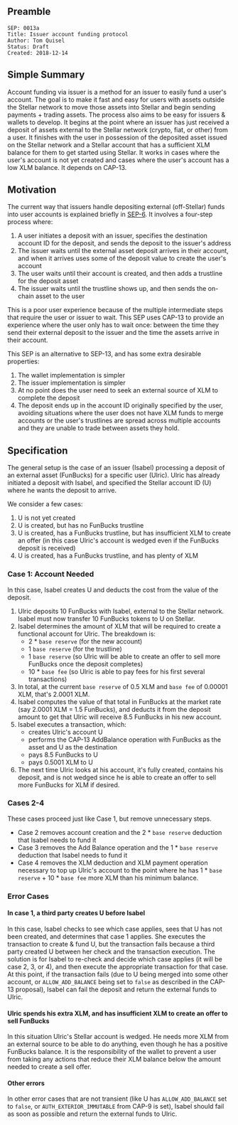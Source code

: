 ## Preamble

```
SEP: 0013a
Title: Issuer account funding protocol
Author: Tom Quisel
Status: Draft
Created: 2018-12-14
```

## Simple Summary

Account funding via issuer is a method for an issuer to easily fund a user's account. The goal is to make it fast and easy for users with assets outside the Stellar network to move those assets into Stellar and begin sending payments + trading assets. The process also aims to be easy for issuers & wallets to develop. It begins at the point where an issuer has just received a deposit of assets external to the Stellar network (crypto, fiat, or other) from a user. It finishes with the user in possession of the deposited asset issued on the Stellar network and a Stellar account that has a sufficient XLM balance for them to get started using Stellar. It works in cases where the user's account is not yet created and cases where the user's account has a low XLM balance. It depends on CAP-13.

## Motivation

The current way that issuers handle depositing external (off-Stellar) funds into user accounts is explained briefly in [SEP-6](https://github.com/stellar/stellar-protocol/blob/master/ecosystem/sep-0006.md#1-success-no-additional-information-needed). It involves a four-step process where:

1. A user initiates a deposit with an issuer, specifies the destination account ID for the deposit, and sends the deposit to the issuer's address
1. The issuer waits until the external asset deposit arrives in their account, and when it arrives uses some of the deposit value to create the user's account
1. The user waits until their account is created, and then adds a trustline for the deposit asset
1. The issuer waits until the trustline shows up, and then sends the on-chain asset to the user

This is a poor user experience because of the multiple intermediate steps that require the user or issuer to wait. This SEP uses CAP-13 to provide an experience where the user only has to wait once: between the time they send their external deposit to the issuer and the time the assets arrive in their account.

This SEP is an alternative to SEP-13, and has some extra desirable properties:

1. The wallet implementation is simpler
1. The issuer implementation is simpler
1. At no point does the user need to seek an external source of XLM to complete the deposit
1. The deposit ends up in the account ID originally specified by the user, avoiding situations where the user does not have XLM funds to merge accounts or the user's trustlines are spread across multiple accounts and they are unable to trade between assets they hold.

## Specification

The general setup is the case of an issuer (Isabel) processing a deposit of an external asset (FunBucks) for a specific user (Ulric). Ulric has already initiated a deposit with Isabel, and specified the Stellar account ID (U) where he wants the deposit to arrive.

We consider a few cases:

1. U is not yet created
1. U is created, but has no FunBucks trustline
1. U is created, has a FunBucks trustline, but has insufficient XLM to create an offer (in this case Ulric's account is wedged even if the FunBucks deposit is received)
1. U is created, has a FunBucks trustline, and has plenty of XLM

### Case 1: Account Needed

In this case, Isabel creates U and deducts the cost from the value of the deposit.

1. Ulric deposits 10 FunBucks with Isabel, external to the Stellar network. Isabel must now transfer 10 FunBucks tokens to U on Stellar.
1. Isabel determines the amount of XLM that will be required to create a functional account for Ulric. The breakdown is:
    - 2 * `base reserve` (for the new account)
    - 1 `base reserve` (for the trustline)
    - 1 `base reserve` (so Ulric will be able to create an offer to sell more FunBucks once the deposit completes)
    - 10 * `base fee` (so Ulric is able to pay fees for his first several transactions)
1. In total, at the current `base reserve` of 0.5 XLM and `base fee` of 0.00001 XLM, that's 2.0001 XLM.
1. Isabel computes the value of that total in FunBucks at the market rate (say 2.0001 XLM = 1.5 FunBucks), and deducts it from the deposit amount to get that Ulric will receive 8.5 FunBucks in his new account.
1. Isabel executes a transaction, which:
    - creates Ulric's account U
    - performs the CAP-13 AddBalance operation with FunBucks as the asset and U as the destination
    - pays 8.5 FunBucks to U
    - pays 0.5001 XLM to U
1. The next time Ulric looks at his account, it's fully created, contains his deposit, and is not wedged since he is able to create an offer to sell more FunBucks for XLM if desired.

### Cases 2-4

These cases proceed just like Case 1, but remove unnecessary steps.

- Case 2 removes account creation and the 2 * `base reserve` deduction that Isabel needs to fund it
- Case 3 removes the Add Balance operation and the 1 * `base reserve` deduction that Isabel needs to fund it
- Case 4 removes the XLM deduction and XLM payment operation necessary to top up Ulric's account to the point where he has 1 * `base reserve` + 10 * `base fee` more XLM than his minimum balance.

### Error Cases

#### In case 1, a third party creates U before Isabel

In this case, Isabel checks to see which case applies, sees that U has not been created, and determines that case 1 applies. She executes the transaction to create & fund U, but the transaction fails because a third party created U between her check and the transaction execution. The solution is for Isabel to re-check and decide which case applies (it will be case 2, 3, or 4), and then execute the appropriate transaction for that case. At this point, if the transaction fails (due to U being merged into some other account, or `ALLOW_ADD_BALANCE` being set to `false` as described in the CAP-13 proposal), Isabel can fail the deposit and return the external funds to Ulric.

#### Ulric spends his extra XLM, and has insufficient XLM to create an offer to sell FunBucks

In this situation Ulric's Stellar account is wedged. He needs more XLM from an external source to be able to do anything, even though he has a positive FunBucks balance. It is the responsibility of the wallet to prevent a user from taking any actions that reduce their XLM balance below the amount needed to create a sell offer.

#### Other errors

In other error cases that are not transient (like U has `ALLOW_ADD_BALANCE` set to `false`, or `AUTH_EXTERIOR_IMMUTABLE` from CAP-9 is set), Isabel should fail as soon as possible and return the external funds to Ulric.
